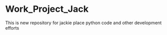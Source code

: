 # Work_Project_Jack
This is new repository for jackie place python code and other development efforts 
